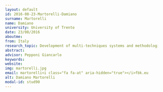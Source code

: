 ```yaml
---
layout: default 
id: 2016-08-23-Martorelli-Damiano
surname: Martorelli
name: Damiano
university: University of Trento
date: 23/08/2016
aboutme: 
from: Italy
research_topic: Development of multi-techniques systems and methodologies for material characterization in the fields of material science, cultural heritage and environmental control
abstract: 
advisor: Pepponi Giancarlo
keywords: 
website: 
img: martorelli.jpg
email: martorelli<i class="fa fa-at" aria-hidden="true"></i>fbk.eu
alt: Damiano Martorelli
modal-id: stud90
---
```

